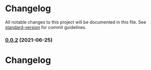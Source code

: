# Changelog

All notable changes to this project will be documented in this file. See [standard-version](https://github.com/conventional-changelog/standard-version) for commit guidelines.

### [0.0.2](https://github.com/Foreinyel/react-use-shared-state/compare/v1.0.1...v0.0.2) (2021-06-25)

# Changelog